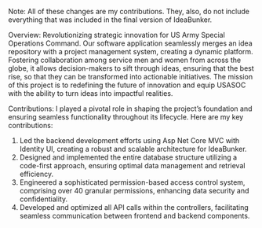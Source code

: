 Note: All of these changes are my contributions. They, also, do not include everything that was included in the final version of IdeaBunker.

Overview:
Revolutionizing strategic innovation for US Army Special Operations Command. Our software application seamlessly merges an idea repository with a project management system, creating a dynamic platform. Fostering collaboration among service men and women from across the globe, it allows decision-makers to sift through ideas, ensuring that the best rise, so that they can be transformed into actionable initiatives. The mission of this project is to redefining the future of innovation and equip USASOC with the ability to turn ideas into impactful realities.

Contributions:
I played a pivotal role in shaping the project’s foundation and ensuring seamless functionality throughout its lifecycle. Here are my key contributions:
1. Led the backend development efforts using Asp Net Core MVC with Identity UI, creating a robust and scalable architecture for IdeaBunker.
2. Designed and implemented the entire database structure utilizing a code-first approach, ensuring optimal data management and retrieval efficiency.
3. Engineered a sophisticated permission-based access control system, comprising over 40 granular permissions, enhancing data security and confidentiality.
4. Developed and optimized all API calls within the controllers, facilitating seamless communication between frontend and backend components.
